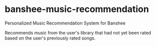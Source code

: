 # banshee-music-recommendation
Personalized Music Recommendation System for Banshee

Recommends music from  the user's library that had not yet been rated based on the user's previously rated songs. 
